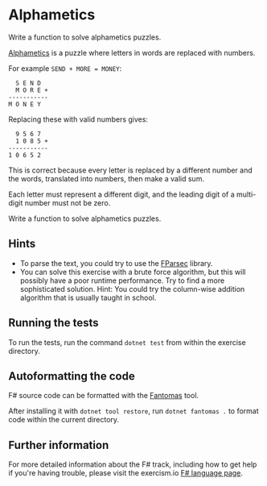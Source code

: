 # Alphametics

Write a function to solve alphametics puzzles.

[Alphametics](https://en.wikipedia.org/wiki/Alphametics) is a puzzle where letters in words are replaced with numbers.

For example `SEND + MORE = MONEY`:

```text
  S E N D
  M O R E +
-----------
M O N E Y
```

Replacing these with valid numbers gives:

```text
  9 5 6 7
  1 0 8 5 +
-----------
1 0 6 5 2
```

This is correct because every letter is replaced by a different number and the words, translated into numbers, then make
a valid sum.

Each letter must represent a different digit, and the leading digit of a multi-digit number must not be zero.

Write a function to solve alphametics puzzles.

## Hints

- To parse the text, you could try to use the [FParsec](http://www.quanttec.com/fparsec/tutorial.html) library.
- You can solve this exercise with a brute force algorithm, but this will possibly have a poor runtime performance. Try
  to find a more sophisticated solution. Hint: You could try the column-wise addition algorithm that is usually taught
  in school.

## Running the tests

To run the tests, run the command `dotnet test` from within the exercise directory.

## Autoformatting the code

F# source code can be formatted with the [Fantomas](https://github.com/fsprojects/fantomas) tool.

After installing it with `dotnet tool restore`, run `dotnet fantomas .` to format code within the current directory.

## Further information

For more detailed information about the F# track, including how to get help if you're having trouble, please visit the
exercism.io [F# language page](http://exercism.io/languages/fsharp/resources).

